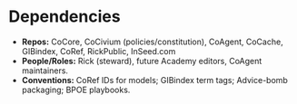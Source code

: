 # Dependencies

- **Repos:** CoCore, CoCivium (policies/constitution), CoAgent, CoCache, GIBindex, CoRef, RickPublic, InSeed.com
- **People/Roles:** Rick (steward), future Academy editors, CoAgent maintainers.
- **Conventions:** CoRef IDs for models; GIBindex term tags; Advice-bomb packaging; BPOE playbooks.
